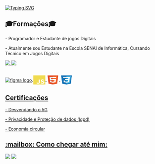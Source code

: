 <div>
  <a href="https://git.io/typing-svg"><img src="https://readme-typing-svg.herokuapp.com?font=Fira+Code&pause=1000&color=E05039&random=false&width=435&lines=Ol%C3%A1%2C+Me+chamo+Miguel+S.;Seja+Bem-Vindo+ao+meu+perfil" alt="Typing SVG" /></a>
</div>


<div>

<h2>🎓Formações🎓</h2>
  
<p>- Programador e Estudante de jogos Digitais</p> 

<div>
<p>- Atualmente sou Estudante na Escola SENAI de Informática, Cursando Técnico em Jogos Digitais</p>
</div>

<div>
  <a href="https://github.com/Draxz11">
  <img height="180em" src="https://github-readme-stats.vercel.app/api?username=Draxz11&show_icons=true&theme=dark&include_all_commits=true&count_private=true"/>
  <img height="180em" src="https://github-readme-stats.vercel.app/api/top-langs/?username=Draxz11&layout=compact&langs_count=7&theme=dark"/>
  <h2></h2>
  <img align="center"  alt="figma logo" height="30" width="40" src="https://cdn.jsdelivr.net/gh/devicons/devicon/icons/figma/figma-original.svg"/>
   <img align="center" alt="Tadeu-Js" height="30" width="40" src="https://raw.githubusercontent.com/devicons/devicon/master/icons/javascript/javascript-plain.svg">
  <img align="center" alt="Tadeu-HTML" height="30" width="40" src="https://raw.githubusercontent.com/devicons/devicon/master/icons/html5/html5-original.svg">
  <img align="center" alt="Tadeu-CSS" height="30" width="40" src="https://raw.githubusercontent.com/devicons/devicon/master/icons/css3/css3-original.svg">
</div>

<div>
  <h2>Certificações</h2> 
    <p>- Desvendando o 5G</p>
    <p>- Privacidade e Proteção de dados (lgpd)</p>
    <p>- Economia circular</p>
</div>

<div>
  <h2>:mailbox: Como chegar até mim:</h2>
  <a href = "miguelsinhoretiss@gmail.com"><img src="https://img.shields.io/badge/Gmail-D14836?style=for-the-badge&logo=gmail&logoColor=white" target="_blank"></a>
  <a href="https://www.linkedin.com/in/miguel-sinhoreti-99944a307/" target="_blank"><img src="https://img.shields.io/badge/-LinkedIn-%230077B5?style=for-the-badge&logo=linkedin&logoColor=white" target="_blank"></a>
 
</div>
